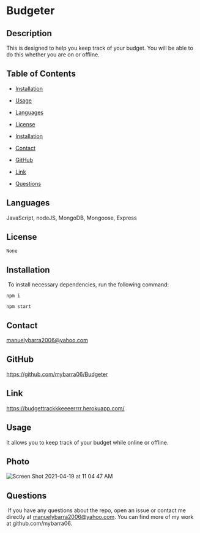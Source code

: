 # Budgeter

## Description 
This is designed to help you keep track of your budget. You will be able to do this whether you are on or offline. 

## Table of Contents
* [Installation](#installation)
​
* [Usage](#usage)

* [Languages](#languages)
​
* [License](#license)

* [Installation](#installation)

* [Contact](#contact)

* [GitHub](#GitHub)

* [Link](#link)
​
* [Questions](#questions)

## Languages
JavaScript, nodeJS, MongoDB, Mongoose, Express

## License


```
None
```

## Installation
​
To install necessary dependencies, run the following command:
​


```
npm i
```
```
npm start
```


## Contact 
manuelybarra2006@yahoo.com

## GitHub
https://github.com/mybarra06/Budgeter

## Link 
https://budgettrackkkeeeerrrr.herokuapp.com/

## Usage 
It allows you to keep track of your budget while online or offline.

## Photo
![Screen Shot 2021-04-19 at 11 04 47 AM](https://user-images.githubusercontent.com/78819536/115284477-94e4e480-a101-11eb-96a0-39c7f0543de4.png)


## Questions
​
If you have any questions about the repo, open an issue or contact me directly at manuelybarra2006@yahoo.com. You can find more of my work at github.com/mybarra06.